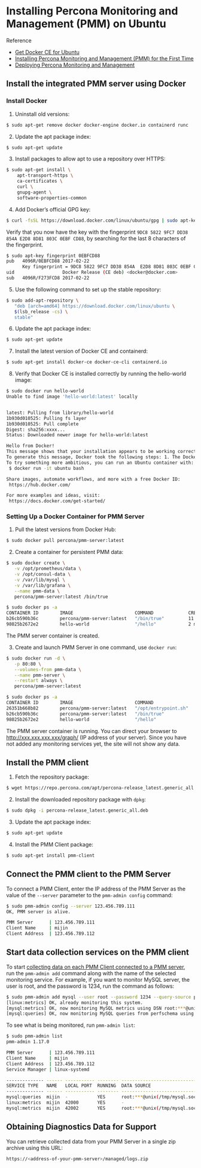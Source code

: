 # Installing Percona Monitoring and Management (PMM) on Ubuntu

Reference
- [Get Docker CE for Ubuntu](https://docs.docker.com/install/linux/docker-ce/ubuntu/)
- [Installing Percona Monitoring and Management (PMM) for the First Time](https://www.percona.com/blog/2017/02/24/installing-percona-monitoring-and-management-pmm-for-the-first-time-2/)
- [Deploying Percona Monitoring and Management](https://www.percona.com/doc/percona-monitoring-and-management/deploy/index.html#deploy-pmm-client-server-connecting)

## Install the integrated PMM server using Docker

### Install Docker

1. Uninstall old versions:

```bash
$ sudo apt-get remove docker docker-engine docker.io containerd runc
```

2. Update the apt package index:

```bash
$ sudo apt-get update
```

3. Install packages to allow apt to use a repository over HTTPS:

```bash
$ sudo apt-get install \
    apt-transport-https \
    ca-certificates \
    curl \
    gnupg-agent \
    software-properties-common
```

4. Add Docker’s official GPG key:

```bash
$ curl -fsSL https://download.docker.com/linux/ubuntu/gpg | sudo apt-key add -
```

Verify that you now have the key with the fingerprint `9DC8 5822 9FC7 DD38 854A E2D8 8D81 803C 0EBF CD88`, by searching for the last 8 characters of the fingerprint.

```bash
$ sudo apt-key fingerprint 0EBFCD88
pub   4096R/0EBFCD88 2017-02-22
      Key fingerprint = 9DC8 5822 9FC7 DD38 854A  E2D8 8D81 803C 0EBF CD88
uid                  Docker Release (CE deb) <docker@docker.com>
sub   4096R/F273FCD8 2017-02-22
```

5. Use the following command to set up the stable repository:

```bash
$ sudo add-apt-repository \
   "deb [arch=amd64] https://download.docker.com/linux/ubuntu \
   $(lsb_release -cs) \
   stable"
```

6. Update the apt package index:

```bash
$ sudo apt-get update
```

7. Install the latest version of Docker CE and containerd:

```bash
$ sudo apt-get install docker-ce docker-ce-cli containerd.io
```

8. Verify that Docker CE is installed correctly by running the hello-world image:

```bash
$ sudo docker run hello-world
Unable to find image 'hello-world:latest' locally


latest: Pulling from library/hello-world
1b930d010525: Pulling fs layer
1b930d010525: Pull complete
Digest: sha256:xxxx...
Status: Downloaded newer image for hello-world:latest

Hello from Docker!
This message shows that your installation appears to be working correctly.
To generate this message, Docker took the following steps: 1. The Docker client contacted the Docker daemon. 2. The Docker daemon pulled the "hello-world" image from the Docker Hub.    (amd64) 3. The Docker daemon created a new container from that image which runs the    executable that produces the output you are currently reading. 4. The Docker daemon streamed that output to the Docker client, which sent it    to your terminal.
To try something more ambitious, you can run an Ubuntu container with:
 $ docker run -it ubuntu bash

Share images, automate workflows, and more with a free Docker ID:
 https://hub.docker.com/

For more examples and ideas, visit:
 https://docs.docker.com/get-started/

```

### Setting Up a Docker Container for PMM Server

1. Pull the latest versions from Docker Hub:

```bash
$ sudo docker pull percona/pmm-server:latest
```

2. Create a container for persistent PMM data:

```bash
$ sudo docker create \
   -v /opt/prometheus/data \
   -v /opt/consul-data \
   -v /var/lib/mysql \
   -v /var/lib/grafana \
   --name pmm-data \
   percona/pmm-server:latest /bin/true
```

```bash
$ sudo docker ps -a
CONTAINER ID        IMAGE                       COMMAND             CREATED             STATUS                     PORTS               NAMES
b26cb590b36c        percona/pmm-server:latest   "/bin/true"         11 seconds ago      Created                                        pmm-data
98025b2672e2        hello-world                 "/hello"            2 minutes ago       Exited (0) 2 minutes ago                       goofy_mcnulty
```

The PMM server container is created.

3. Create and launch PMM Server in one command, use `docker run`:

```bash
$ sudo docker run -d \
   -p 80:80 \
   --volumes-from pmm-data \
   --name pmm-server \
   --restart always \
   percona/pmm-server:latest
```

```bash
$ sudo docker ps -a
CONTAINER ID        IMAGE                       COMMAND                CREATED             STATUS                     PORTS                         NAMES
26351b668b82        percona/pmm-server:latest   "/opt/entrypoint.sh"   5 seconds ago       Up 3 seconds               0.0.0.0:80->80/tcp, 443/tcp   pmm-server
b26cb590b36c        percona/pmm-server:latest   "/bin/true"            52 seconds ago      Created                                                  pmm-data
98025b2672e2        hello-world                 "/hello"               3 minutes ago       Exited (0) 3 minutes ago                                 goofy_mcnulty
```

The PMM server container is running. You can direct your browser to http://xxx.xxx.xxx.xxx/graph/ (IP address of your server). Since you have not added any monitoring services yet, the site will not show any data.

## Install the PMM client

1. Fetch the repository package:

```bash
$ wget https://repo.percona.com/apt/percona-release_latest.generic_all.deb
```

2. Install the downloaded repository package with `dpkg`:

```bash
$ sudo dpkg -i percona-release_latest.generic_all.deb
```

3. Update the apt package index:

```bash
$ sudo apt-get update
```

4. Install the PMM Client package:

```bash
$ sudo apt-get install pmm-client
```

## Connect the PMM client to the PMM Server

To connect a PMM Client, enter the IP address of the PMM Server as the value of the `--server` parameter to the `pmm-admin config` command:

```bash
$ sudo pmm-admin config --server 123.456.789.111
OK, PMM server is alive.

PMM Server      | 123.456.789.111
Client Name     | mijin
Client Address  | 123.456.789.112
```

## Start data collection services on the PMM client

To start [collecting data on each PMM Client connected to a PMM server](https://www.percona.com/doc/percona-monitoring-and-management/deploy/index.html#deploy-pmm-data-collecting), run the `pmm-admin add` command along with the name of the selected monitoring service.
For example, if you want to monitor MySQL server, the user is root, and the password is 1234, run the command as follows:

```bash
$ sudo pmm-admin add mysql --user root --password 1234 --query-source perfschema
[linux:metrics] OK, already monitoring this system.
[mysql:metrics] OK, now monitoring MySQL metrics using DSN root:***@unix(/tmp/mysql.sock)
[mysql:queries] OK, now monitoring MySQL queries from perfschema using DSN root:***@unix(/tmp/mysql.sock)
```

To see what is being monitored, run `pmm-admin list`:

```bash
$ sudo pmm-admin list
pmm-admin 1.17.0

PMM Server      | 123.456.789.111
Client Name     | mijin
Client Address  | 123.456.789.112
Service Manager | linux-systemd

-------------- ------ ----------- -------- ------------------------------- ---------------------------------------------
SERVICE TYPE   NAME   LOCAL PORT  RUNNING  DATA SOURCE                     OPTIONS                                      
-------------- ------ ----------- -------- ------------------------------- ---------------------------------------------
mysql:queries  mijin  -           YES      root:***@unix(/tmp/mysql.sock)  query_source=perfschema, query_examples=true
linux:metrics  mijin  42000       YES      -                                                                            
mysql:metrics  mijin  42002       YES      root:***@unix(/tmp/mysql.sock)
```

## Obtaining Diagnostics Data for Support

You can retrieve collected data from your PMM Server in a single zip archive using this URL:

```bash
https://<address-of-your-pmm-server>/managed/logs.zip
```
